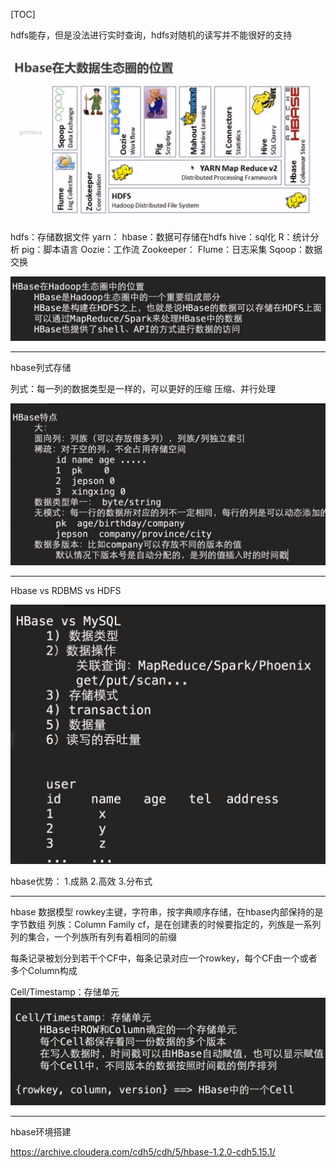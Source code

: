 [TOC]

hdfs能存，但是没法进行实时查询，hdfs对随机的读写并不能很好的支持

![](_v_images/20200608220903707_90984258.png)

hdfs：存储数据文件
yarn：
hbase：数据可存储在hdfs
hive：sql化
R：统计分析
pig：脚本语言
Oozie：工作流
Zookeeper：
Flume：日志采集
Sqoop：数据交换


![](_v_images/20200608222321621_297059803.png)

---

hbase列式存储

列式：每一列的数据类型是一样的，可以更好的压缩
压缩、并行处理

![](_v_images/20200608222748073_625439594.png)


---

Hbase vs RDBMS vs HDFS

![](_v_images/20200608223428468_1007446616.png)


hbase优势：
1.成熟
2.高效
3.分布式

---
hbase 数据模型
rowkey主键，字符串，按字典顺序存储，在hbase内部保持的是字节数组
列族：Column Family cf，是在创建表的时候要指定的，列族是一系列列的集合，一个列族所有列有着相同的前缀

每条记录被划分到若干个CF中，每条记录对应一个rowkey，每个CF由一个或者多个Column构成

Cell/Timestamp：存储单元
![](_v_images/20200608224918440_300216613.png)

---
hbase环境搭建

https://archive.cloudera.com/cdh5/cdh/5/hbase-1.2.0-cdh5.15.1/